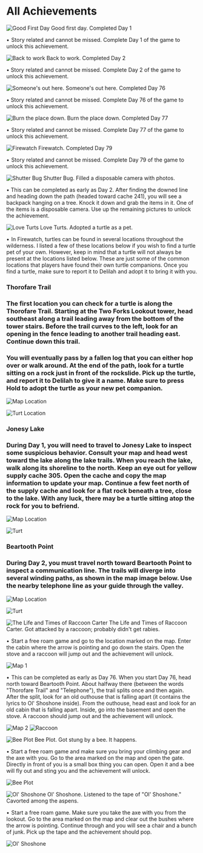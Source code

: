 # All Achievements

![Good First Day](https://firewatch.ml/cdn/achievements/goodday.jpg)
Good first day.
Completed Day 1

•  Story related and cannot be missed. Complete Day 1 of the game to unlock this achievement.

![Back to work](https://firewatch.ml/cdn/achievements/backtowork.png)
Back to work.
Completed Day 2

• Story related and cannot be missed. Complete Day 2 of the game to unlock this achievement.

![Someone's out here.](https://firewatch.ml/cdn/achievements/someonesouthere.png)
Someone's out here.
Completed Day 76

• Story related and cannot be missed. Complete Day 76 of the game to unlock this achievement. ⠀⠀

![Burn the place down.](https://firewatch.ml/cdn/achievements/burntheplacedown.png)
Burn the place down.
Completed Day 77

•  Story related and cannot be missed. Complete Day 77 of the game to unlock this achievement.

![Firewatch](https://firewatch.ml/cdn/achievements/firewatch.png)
Firewatch.
Completed Day 79

•  Story related and cannot be missed. Complete Day 79 of the game to unlock this achievement. ⠀⠀

![Shutter Bug](https://firewatch.ml/cdn/achievements/shutterbug.png)
Shutter Bug.
Filled a disposable camera with photos.

• This can be completed as early as Day 2. After finding the downed line and heading down the path (headed toward cache 241), you will see a backpack hanging on a tree. Knock it down and grab the items in it. One of the items is a disposable camera. Use up the remaining pictures to unlock the achievement.

![Love Turts](https://firewatch.ml/cdn/achievements/loveturts.png)
Love Turts.
Adopted a turtle as a pet.

•  In Firewatch, turtles can be found in several locations throughout the wilderness. I listed a few of these locations below if you wish to find a turtle pet of your own. However, keep in mind that a turtle will not always be present at the locations listed below. These are just some of the common locations that players have found their own turtle companions. Once you find a turtle, make sure to report it to Delilah and adopt it to bring it with you.

### Thorofare Trail
### The first location you can check for a turtle is along the Thorofare Trail. Starting at the Two Forks Lookout tower, head southeast along a trail leading away from the bottom of the tower stairs. Before the trail curves to the left, look for an opening in the fence leading to another trail heading east. Continue down this trail.

### You will eventually pass by a fallen log that you can either hop over or walk around. At the end of the path, look for a turtle sitting on a rock just in front of the rockslide. Pick up the turtle, and report it to Delilah to give it a name. Make sure to press Hold to adopt the turtle as your new pet companion.

![Map Location](https://firewatch.ml/cdn/achievements/jonesylakemap.jpg)

![Turt Location](https://firewatch.ml/cdn/achievements/thorofaretrailturt.jpg)

### Jonesy Lake
### During Day 1, you will need to travel to Jonesy Lake to inspect some suspicious behavior. Consult your map and head west toward the lake along the lake trails. When you reach the lake, walk along its shoreline to the north. Keep an eye out for yellow supply cache 305. Open the cache and copy the map information to update your map. Continue a few feet north of the supply cache and look for a flat rock beneath a tree, close to the lake. With any luck, there may be a turtle sitting atop the rock for you to befriend.

![Map Location](https://firewatch.ml/cdn/achievements/thorofaretrailmap.jpg)

![Turt](https://firewatch.ml/cdn/achievements/turtatjonesylake.jpg)

### Beartooth Point
### During Day 2, you must travel north toward Beartooth Point to inspect a communication line. The trails will diverge into several winding paths, as shown in the map image below. Use the nearby telephone line as your guide through the valley.

![Map Location](https://firewatch.ml/cdn/achievements/beartoothpointmap.jpg)

![Turt](https://firewatch.ml/cdn/achievements/beartoothpointturt.jpg)

![The Life and Times of Raccoon Carter](https://firewatch.ml/cdn/achievements/thelifeandtimesofraccooncarter.png)
The Life and Times of Raccoon Carter.
Got attacked by a raccoon; probably didn't get rabies.

•  Start a free roam game and go to the location marked on the map. Enter the cabin where the arrow is pointing and go down the stairs. Open the stove and a raccoon will jump out and the achievement will unlock.

![Map 1](https://firewatch.ml/cdn/achievements/2438900192_preview_UhPAbZJ.jpg)

•  This can be completed as early as Day 76. When you start Day 76, head north toward Beartooth Point. About halfway there (between the words "Thorofare Trail" and "Telephone"), the trail splits once and then again. After the split, look for an old outhouse that is falling apart (it contains the lyrics to Ol' Shoshone inside). From the outhouse, head east and look for an old cabin that is falling apart. Inside, go into the basement and open the stove. A raccoon should jump out and the achievement will unlock.

![Map 2](https://firewatch.ml/cdn/achievements/2438900192_preview_4208-001.jpg)
![Raccoon](https://firewatch.ml/cdn/achievements/2438900192_preview_racoon.jpg)

![Bee Plot](https://firewatch.ml/cdn/achievements/beeplot.png)
Bee Plot.
Got stung by a bee. It happens.

• Start a free roam game and make sure you bring your climbing gear and the axe with you.
Go to the area marked on the map and open the gate. Directly in front of you is a small box thing you can open. Open it and a bee will fly out and sting you and the achievement will unlock. 

![Bee Plot](https://firewatch.ml/cdn/achievements/2438900192_preview_wapiti.jpg)

![Ol' Shoshone](https://firewatch.ml/cdn/achievements/olshoshone.png)
Ol' Shoshone.
Listened to the tape of "Ol' Shoshone." Cavorted among the aspens.

•  Start a free roam game. Make sure you take the axe with you from the lookout.
Go to the area marked on the map and clear out the bushes where the arrow is pointing. Continue through and you will see a chair and a bunch of junk. Pick up the tape and the achievement should pop.

![Ol' Shoshone](https://firewatch.ml/cdn/achievements/2438900192_preview_shoshone.jpg)






